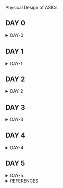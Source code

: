 [](url) Physical Design of ASICs


## DAY 0
<details>
<summary>DAY-0</summary>
<br>

<details>
<summary>Summary</summary>
 
Here we are installing Yosys, Iverilog, GTKWave, MAGIC, OpenLane, OPENSTA which are needed tools for ahead coursework. 
</details>

<details>
<summary>Yosys</summary>
    
**Key Features of Yosys:**
    
(1) RTL Synthesis: Yosys takes RTL descriptions written in the Verilog hardware description language (HDL) as input and performs synthesis to generate gate-level netlists. This process involves converting the RTL code into a network of logic gates, flip-flops, and other basic digital components.

(2) Technology Mapping: Yosys supports various technology mapping algorithms to map the synthesized logic to specific target libraries, which are collections of predefined gates and flip-flops available in a specific technology or manufacturing process.

(3) Optimization: Yosys includes a range of optimization passes that aim to improve the quality of the synthesized design. These optimizations can target various aspects such as area, power consumption, and timing performance.

(4) Formal Verification: Yosys supports formal verification techniques to ensure that the synthesized design behaves correctly based on formal mathematical proofs rather than relying solely on simulation.

(5) Support for FPGA and ASIC: Yosys is versatile and can be used for both field-programmable gate array (FPGA) designs and application-specific integrated circuit (ASIC) designs. It supports a variety of FPGA architectures and ASIC libraries.

Overall, Yosys plays a significant role in the digital design and hardware development process, providing an open-source and flexible platform for RTL synthesis and related tasks.

**Steps to install Yosys**

```
git clone https://github.com/YosysHQ/yosys.git
cd yosys 
sudo apt install make (If make is not installed please install it) 
sudo apt-get install build-essential clang bison flex \
    libreadline-dev gawk tcl-dev libffi-dev git \
    graphviz xdot pkg-config python3 libboost-system-dev \
    libboost-python-dev libboost-filesystem-dev zlib1g-dev
make config-gcc
make 
sudo make install
```
![Screenshot from 2023-08-01 23-07-31](https://github.com/SolankiPratikkumar/IIITB_PRATIKKUMAR_ASIC/assets/140999250/3f208d14-c0b1-4c0e-a30a-74e02a0dbdcc)
Yosys installed
</details>


<details>
<summary>IVerilog</summary>
    
**Key Features of Icarus Verilog:**

(1) Verilog Simulation: IVERILOG primarily focuses on Verilog simulation. It can simulate the behavior of digital circuits described in Verilog, allowing designers to verify their designs' functionality and behavior before synthesis.

(2) Support for Verilog Standards: IVERILOG supports various versions of the Verilog HDL standard, including IEEE 1364-2005 (Verilog 2005) and parts of IEEE 1364-2001 (Verilog 2001).

(3) Command-Line Interface: IVERILOG is primarily used through the command-line interface, where users provide input files, simulation parameters, and other options. This makes it suitable for integration into automated testing and scripting environments.

(4) Waveform Generation: IVERILOG can generate VCD (Value Change Dump) and other waveform formats that allow users to visualize the behavior of their designs over time using waveform viewer tools.

(5) Support for Different Simulation Levels: IVERILOG supports various simulation levels, including behavioral, RTL (Register Transfer Level), and gate-level simulations. This enables designers to simulate different levels of abstraction.

**Steps to install Icarus Verilog**
```
sudo apt-get install iverilog
```
![Screenshot from 2023-08-01 23-08-24](https://github.com/SolankiPratikkumar/IIITB_PRATIKKUMAR_ASIC/assets/140999250/83636fdd-673d-4c39-bace-eb66ece762d2)
iverilog installed
</details>


<details>
    <summary>GTKWave</summary>

**Key Features of GTKWave:**

(1) Waveform Visualization: GTKWave provides a graphical interface for viewing digital waveforms. It allows users to see how signal values change over simulation time, helping to debug and analyze digital designs.

(2) Support for Various Formats: GTKWave supports various waveform file formats, including VCD (Value Change Dump), FST (Fast Signal Trace), LXT (LXT2), and more. This flexibility allows it to work with output files from different simulation tools.

(3) Hierarchical Views: Users can navigate through hierarchical designs, inspecting signals and modules at different levels of abstraction. This is especially useful for analyzing complex designs with multiple levels of hierarchy.

(4) Zooming and Scrolling: GTKWave enables users to zoom in and out of the waveform display and scroll through time, allowing them to focus on specific sections of the simulation and analyze signal transitions in detail.

(5) Search and Highlight: Users can search for specific signal names or values within the waveform display and highlight instances where those values match the search criteria.

**Steps to install GTKWave**
```
sudo apt update
sudo apt install gtkwave
```
![Screenshot from 2023-08-01 23-07-31](https://github.com/SolankiPratikkumar/IIITB_PRATIKKUMAR_ASIC/assets/140999250/c87362a8-7618-462f-a9d0-f967a049f0e1)
GTKWave installed
</details>

<details>
    <summary>NGSPICE</summary>

**Key Features of NGSPICE:**

(1) SPICE Compatibility: NGSPICE aims to be compatible with the original SPICE syntax and functionality. This allows users familiar with SPICE to transition to NGSPICE with minimal effort.

(2) Wide Range of Circuit Simulations: NGSPICE supports the simulation of various types of electronic circuits, including analog, digital, and mixed-signal designs. It can handle both linear and non-linear circuit elements.

(3) Various Component Models: NGSPICE includes a wide range of built-in component models such as resistors, capacitors, inductors, transistors, diodes, operational amplifiers, and more. Users can also define custom models.

(4) Interactive and Batch Modes: NGSPICE can be used interactively through a command-line interface or in batch mode where simulations are defined in a script or input file.

(5) Transient Analysis: NGSPICE can perform transient analysis, which involves simulating the behavior of a circuit over a specified time period. This is useful for studying how circuit components respond to changes over time.

**Steps to install NGSPICE**

Download the tarball from https://sourceforge.net/projects/ngspice/files/ to a local directory and then follow the commands given below :
```
# Dependency for ngspice:
sudo apt-get install libxaw7-dev

# ngspice installation:
tar -zxvf ngspice-40.tar.gz
cd ngspice-40
mkdir release
cd release
../configure  --with-x --with-readline=yes --disable-debug
make
sudo make install
```


![Screenshot from 2023-08-02 10-22-47](https://github.com/SolankiPratikkumar/IIITB_PRATIKKUMAR_ASIC/assets/140999250/4bbe9b3b-05d9-448f-a4b9-3c8bf8868d7f)
NGSPICE installed
</details>

<details>
    <summary>OPENSTA</summary>

**Key Features of OPENSTA:**

(1) Static Timing Analysis: OpenSTA performs static timing analysis, which involves analyzing the timing paths and delays in a digital circuit based on its netlist and libraries. This analysis helps identify timing violations and ensures that the design meets its performance specifications.

(2) Hierarchical Analysis: OpenSTA can analyze designs with hierarchical structures, allowing it to handle large and complex designs with multiple levels of hierarchy.

(3) Liberty File Support: OpenSTA uses Liberty (.lib) files, which contain information about the delay characteristics of standard cells in a technology library. These files are essential for accurately modeling the delays in the design during analysis.

(4) Path Analysis: OpenSTA identifies critical timing paths in the design and calculates their worst-case delay. This helps designers focus their optimization efforts on paths that are most likely to cause timing violations.

(5) Setup and Hold Checks: OpenSTA performs setup and hold time checks, ensuring that signals arrive at their destination flip-flops within a specified time window.

(6) Clock Skew Analysis: OpenSTA can analyze clock skew, which is the difference in arrival times of the clock signal at different flip-flops. Skew analysis is critical for synchronous designs to maintain proper synchronization.

**Steps to install OPENSTA**

Prior to the installation of the OpenSTA install the dependencies using the command shown below :
```
sudo apt-get install cmake clang gcc tcl swig bison flex 
```
**After installing the dependencies use the following command to install OpenSTA:**
```
git clone https://github.com/The-OpenROAD-Project/OpenSTA.git
cd OpenSTA
mkdir build
cd build
cmake ..
make
sudo make install
```
![Screenshot from 2023-08-02 10-51-11](https://github.com/SolankiPratikkumar/IIITB_PRATIKKUMAR_ASIC/assets/140999250/fbd58818-1234-4e36-8611-29a0509f6864)
Installed OpenSTA
</details>


<details>
    <summary>MAGIC</summary>

**Key Features of MAGIC:**

(1) Layout Editing: MAGIC provides a comprehensive environment for creating and editing mask layouts for integrated circuits. It allows users to design individual cells, full custom layouts, and more complex chip designs.

(2) Hierarchical Layout: MAGIC supports hierarchical design, enabling designers to create complex designs composed of multiple reusable cells and blocks.

(3) Grid-Based Editing: MAGIC employs a grid-based editing system that simplifies the alignment of components and connections, ensuring proper design alignment and manufacturability.

(4) Design Rule Checking (DRC): MAGIC includes basic design rule-checking capabilities to help identify potential layout violations, ensuring that the design adheres to the foundry's design rules.

(5) Layer-Based Approach: MAGIC works with multiple layers that represent different aspects of the layout, such as metal layers, diffusion layers, and more. This layer-based approach allows designers to work with complex process technologies.

**Steps to install MAGIC**
```
sudo apt-get install m4
sudo apt-get install tcsh
sudo apt-get install csh
sudo apt-get install libx11-dev
sudo apt-get install tcl-dev tk-dev
sudo apt-get install libcairo2-dev
sudo apapt-gett-get install mesa-common-dev libglu1-mesa-dev
sudo apt-get install libncurses-dev
git clone https://github.com/RTimothyEdwards/magic
cd magic
./configure
make
sudo make install
```
![Screenshot from 2023-08-02 11-00-19](https://github.com/SolankiPratikkumar/IIITB_PRATIKKUMAR_ASIC/assets/140999250/9cd6d438-6b91-423d-af2e-0b2301dc4941)
    MAGIC Installed
</details>

<details>
    <summary>OPENLANE</summary>

**Key Features of OPENLANE:**

(1) Floorplanning and Placement: OpenLANE performs floorplanning and placement, determining the physical locations of various logic blocks on the chip.

(2) Clock Tree Synthesis: OpenLANE generates clock distribution networks to ensure proper clocking across the chip.

(3) Routing: OpenLANE handles the routing of interconnects between logic blocks, ensuring proper signal connectivity and adhering to design rules.

(4) Design Rule Checking (DRC): OpenLANE performs DRC to identify violations of the manufacturing process's design rules.

(5) Timing Analysis: OpenLANE includes static timing analysis to ensure that the design meets timing requirements.

(6) Power Analysis: OpenLANE provides power estimation and analysis tools to assess the power consumption of the design.

* Prior to the installation of the OpenLane install the dependencies and packages using the command shown below : 
```
sudo apt-get update
sudo apt-gEDA Tool Integration: OpenLANE integrates various open-source Electronic Design Automation (EDA) tools, such as Yosys for synthesis and OpenROAD for place and route.

IP Integration: OpenLANE supports the integration of intellectual property (IP) blocks, allowing designers to incorporate pre-designed modules into their chips.

Hierarchical Design: OpenLANE supports hierarchical design methodologies, enabling the creation of complex chips composed of reusable sub-blocks.

Scripting and Customization: OpenLANE allows users to customize various aspects of the design flow using Tcl scripting, facilitating automation and the application of custom design strategies.

Regular Standard Cell Libraries: OpenLANE typically uses regular standard cell libraries, which are designed to facilitate easier placement and routing.

OpenROAD Integration: OpenLANE collaborates with the OpenROAD project, which focuses on a complete RTL-to-GDSII design flow using various open-source tools.

Community and Development: OpenLANE is actively maintained by a community of developers and users who contribute to its development, documentation, and support.

In summary, OpenLANE is a powerful open-source tool that streamlines the process of designing digital integrated circuits from RTL descriptions to GDSII layouts. Its automation capabilities, integration with various EDA tools, and community support make it a valuable choice for digital design projects.

et upgrade
sudo apt install -y build-essential python3 python3-venv python3-pip make git
```

* Docker Installation :
```
sudo apt install apt-transport-https ca-certificates curl software-properties-common
curl -fsSL https://download.docker.com/linux/ubuntu/gpg | sudo gpg --dearmor -o /usr/share/keyrings/docker-archive-keyring.gpg

echo "deb [arch=amd64 signed-by=/usr/share/keyrings/docker-archive-keyring.gpg] https://download.docker.com/linux/ubuntu $(lsb_release -cs) stable" | sudo tee /etc/apt/sources.list.d/docker.list > /dev/null

sudo apt update
sudo apt install docker-ce docker-ce-cli containerd.io
sudo docker run hello-world

sudo groupadd docker
sudo usermod -aG docker $USER
sudo reboot 
```
* Check for installation
```
sudo docker run hello-world
```
* Steps to install OpenLane, PDKs and Tools
```
cd $HOME
git clone https://github.com/The-OpenROAD-Project/OpenLane
cd OpenLane
make
make test
```
![image](https://github.com/SolankiPratikkumar/IIITB_PRATIKKUMAR_ASIC/assets/140999250/076d9dc4-2553-4dcf-8b43-6bfed56a86df)
OPENLANE installed
</details>
    
</details>
</details>
</details>

## DAY 1


<details>

<summary>DAY-1</summary>
<br>

	
<details>
<summary>IVerilog and GTKWave </summary>

**-->Introduction to open source simulator Iverilog**

* RTL Design checked for adherence to the spec by simulating the design, Here we use the simulation tools for simulating the Design as Iverilog

**Design:**

* Design is actual Verilog code or set of Verilog code which has the intended functionality to meet with required specification

**TestBench:**

* TestBench is the setup to apply simulation(test_vectors) to the design to check its functionality.

**How Simulator Works:**

* Simulator looks for changes in the input signals.
* Upon change to the input the output is evaluated.
* If no change to the input, no change to the output!
  
**Important Point**
* Simulator is looking for changes in the values of input!

![Screenshot from 2023-08-12 10-57-20](https://github.com/SolankiPratikkumar/IIITB_PRATIKKUMAR_ASIC/assets/140999250/81b9df2e-b4c1-46ba-bded-43181cedb7c0)

**NOTE**
* Design may have one or more primary inputs and one or more primary outputs.
* TestBench doesn't have a Primary input or Primary outputs.

**Iverilog Based Simulation Flow:**

![Screenshot from 2023-08-09 11-04-08](https://github.com/SolankiPratikkumar/IIITB_PRATIKKUMAR_ASIC/assets/140999250/43742cda-2eb7-47d8-9cdc-daac26f3ac1f)

</details>


 
<details>
 <summary> Introduction to LAB 1</summary>
 Open the terminal from VLSI Directory created on the desktop and git clone the library from the link by following the steps:

![Screenshot from 2023-08-12 12-32-19](https://github.com/SolankiPratikkumar/IIITB_PRATIKKUMAR_ASIC/assets/140999250/ab5c525f-432e-4aec-99ad-2097670cbfa7)

Following is the link to the GitHub repository used for git clone in Ubuntu:
```
	#git clone https://github.com/kunalg123/sky130RTLDesignAndSynthesisWorkshop.git
```
 type the following command to view all directories and enter the directory:

  ```
         #ls
         #cd @directory name
```
![Screenshot from 2023-08-12 12-45-48](https://github.com/SolankiPratikkumar/IIITB_PRATIKKUMAR_ASIC/assets/140999250/7a98cdd8-271b-4184-bb07-1dbbdb839ebb)

* Directory named sky130RTLDesignAndSynthesisWorkshop contains an inside directory named verilog files that has all the standard cells with main .v files and tb_.v files inside it, as shown in the above screenshot.

</details>

<details>
 <summary> Introduction to IVerilog and GTKWave part1</summary>

* Open the directory verilog files in the terminal of sky130RTLDesignAndSynthesisWorkshop
* Use the file good_mux.v and tb_good_mux.v in IVerilog which has one to one correspondence
* Then a.out file is created and it will dump the tb_good_mux.vcd file
* Open tb_good_mux.vcd file in GTKWave 
* Observe the output in GTKWave

**Command Written in Ubuntu**
```
#cd verilog_files
#iverilog good_mux.v tb_good_mux.v
#./a.out
#gtkwave tb_good_mux.vcd
```
![Screenshot from 2023-08-12 13-14-20](https://github.com/SolankiPratikkumar/IIITB_PRATIKKUMAR_ASIC/assets/140999250/37d11677-9821-4d19-b75d-133ae8803816)

**Observing GTKWave Functionality**

![Screenshot from 2023-08-12 13-17-24](https://github.com/SolankiPratikkumar/IIITB_PRATIKKUMAR_ASIC/assets/140999250/cf6e946c-7ff3-4cff-b072-b0d6bb92975e)

* We can observe the waveform after dragging and dropping all input and output on Time
* Click to zoom fit because the simulator is showing the waveform at a very small scale
* By selecting + & - we can zoom in and out respectively after selecting the waveform
* This icon > and < trace the forward transition and backward transition respectively of the waveform after selecting a particular waveform  

</details>

<details>
 <summary> Simulation: IVerilog and GTKWave Part2 </summary>

* Below is gvim steps image and verilog testbench and code:

```
gvim tb_good_mux.v -o good_mux.v
```

![Screenshot from 2023-08-09 12-41-13](https://github.com/SolankiPratikkumar/IIITB_PRATIKKUMAR_ASIC/assets/140999250/648dc393-2030-4945-bfcd-82db6cbe692a)

* By the above step we have obtained the main verilog code and testbench code of good_mux.v and tb_good_mux.v file
* And it can be observed as below:

  ![Screenshot from 2023-08-12 17-42-08](https://github.com/SolankiPratikkumar/IIITB_PRATIKKUMAR_ASIC/assets/140999250/deacf04d-4c43-4282-a51a-cd9553721293)

  ![Screenshot from 2023-08-12 17-42-50](https://github.com/SolankiPratikkumar/IIITB_PRATIKKUMAR_ASIC/assets/140999250/9a8b28fc-17e6-4158-9704-a3c5275aebaa)


* There are multiples ways to write verilog code
* Note that Testbench doesn't have primary input and primary output
* Here Initialize input there the stimulus is given to the system
* #300 is the delay after which the output will be obtained and changeable according to our need
* Command always #75 sel=~sel here the select line will toggle after every 75 sec delay
* Here, there is no stimulus in the tb file; we are dumping the vcd file and observing output in GTKWave

 
</details>

<details>
<summary>Introduction to Yosys & Logic Synthesis</summary>

 **Overview Of Yosys Synthesizer:**
* Tool used for converting RTL to Netlist AND Yosys is the synthesizer used here
* **NOTE:** The Netlist is the representation of this design in the form of Standard Cells present in .lib file

**Yosys Synthesizer:**
![Screenshot from 2023-08-12 21-39-39](https://github.com/SolankiPratikkumar/IIITB_PRATIKKUMAR_ASIC/assets/140999250/c9b89be4-01e8-4156-8dee-c5615b8eb4a4)

**How to Verify the Synthesis:** 
* Solution: We run the Netlist and Testbench in iVerilog and get output .vcd file and the generated output must be the same as that observed in RTL Simulation.
And also, the Testbench is the same used here as that of RTL Design Testbench.

![Screenshot from 2023-08-12 21-44-33](https://github.com/SolankiPratikkumar/IIITB_PRATIKKUMAR_ASIC/assets/140999250/e96392b7-79ea-4a00-8c3e-45617461275f)

</details>


<details>
<summary>Introduction to  Logic Synthesis Part1</summary>

**Logic Synthesis:**

* RTL To GATE level translation is called Synthesis 
* The design is converted into gates and the connection is made between the gates
* This is given out as a file called netlist

![Screenshot from 2023-08-09 17-51-26](https://github.com/SolankiPratikkumar/IIITB_PRATIKKUMAR_ASIC/assets/140999250/795ca21c-a5bb-4dcc-82bd-78a4d85d150b)

**What is .lib**
* It's the collection of logical modules or standard cells
* It includes AND, OR, NOT many other standard cells with a different flavor in their speed operation and Different inputs terminal
* Example:
*  2 Input NAND with slow NAND, Medium NAND, Fast NAND
*  3 Input NAND with slow NAND, Medium NAND, Fast NAND
* While we can execute any Boolean Expression by NAND and NOR Universal gate that are also available.

![Screenshot from 2023-08-13 11-47-38](https://github.com/SolankiPratikkumar/IIITB_PRATIKKUMAR_ASIC/assets/140999250/d4da883b-268a-4058-a3b7-47d3c149ff51)


**Why different Flavours of GATE**

![Screenshot from 2023-08-13 11-29-13](https://github.com/SolankiPratikkumar/IIITB_PRATIKKUMAR_ASIC/assets/140999250/f73685a9-1af8-4f96-8a19-ef06559ccb73)

* Combinational delay in logic path determines the maximum speed of operation of digital logic circuits
* Tclk > Tcq_A+ Tcomb + Tsetup_B
* Tcq_A: propagation delay of Flop A
* Tcombi: propagation delay of Combinational circuit
* Tsetup_B: before the clock arrives at Flop B, the time duration to avail the data earlier to input of Flop_B
* The Tclk must be such that data from DFF A to DFF B reaches in one clock cycle
* fclk max =1/Tclk min
* So, the clock Time must be less as possible to make fmax high; we need Cell that works fast to make Tclk small as possible
* Then, Are Faster cells Sufficient?

</details>


<details>
<summary>Introduction to  Logic Synthesis Part2</summary>

**Why we need slow cells?**

![Screenshot from 2023-08-13 12-37-43](https://github.com/SolankiPratikkumar/IIITB_PRATIKKUMAR_ASIC/assets/140999250/cc19a38e-f162-408f-a5e7-34a1def76de3)

* In the clock waveform, Flip flop B must capture the clock after one cycle completion of clock A or it must capture after a minimum delay after clock of A starts,for reliable collection of data at the input of DFF_B, which can be understood by waveform above
* Here, we want clock to work fast but it should not be ultrafast otherwise data will be missed at DFF_B
* So, the system must be optimally Fast
* To ensure that there are no "HOLD" issue at DFF_B, we need cells that work slowly!!!
* Hence,we need cells that work fast to meet the required performance and we also need cells that work slow to meet HOLD
* This collection is formed by .lib

**Faster Cells vs Slower Cells**

* Load in digital circuits is capacitance
* Faster the charging/discharging of capacitance then there is lesser cell delay
* To charge/discharge the capacitance fast, we need transistors capable of sourcing more currentthat is Wide Transistor
* Wider Transistor gives Low Delay consequently leads to more Area, more Current and more Power
* Narrow Transistor gives More Delay consequently leads to less Area, less Current and less Power
* **NOTE:** Faster cell do not come free, they come at penalty of more Area and more Power

**Selection of Cells:**

* We need to guide the Synthesizer to select the flovour of cells that is optimum for the implementation of logic circuit
* More use of faster cells: make bad circuits in terms of Area and Power and also HOLD TIme Violation
* More use of slower cells: make sluggish circuit which may not meet the performance
* **NOTE:** The guidance offered to the Synthesizer to pick correct set of cells is called as "Constraints"

**Synthesis(Illustration):**

![Screenshot from 2023-08-13 12-28-50](https://github.com/SolankiPratikkumar/IIITB_PRATIKKUMAR_ASIC/assets/140999250/198065bb-a632-4c8a-9d59-af34d48a22c6)
* The circuit on the right is created from RTL using the Gates available in the .lib and given out as Netlist

</details>

<details>
<summary>Yosys1 good mux part1</summary>

**Invoke the Yosys:**
* Following code is been written for getting graphical version of Logic 
* Firstly open terminals from verilog files in sky130RTLDesignAndSynthesisWorkshop and follow the code:

```
# ls
# yosys
yosys> read_liberty -lib ../lib/sky130_fd_sc_hd__tt_025C_1v80.lib
yosys> read_verilog good_mux.v
yosys> synth -top good_mux
yosys> abc -liberty ../lib/sky130_fd_sc_hd__tt_025C_1v80.lib
yosys> show
```

* Here abc_liberty .. command convert RTL file to gate & which gate it has to link here is of good mux.v
* ABC Result into Input signal: 3 & output signal: 1
* yosys>show  command will allow us to see graphical version of logic which is realize
  
* The screenshot synthesis of the above code can be observe below:
  
  ![1 Screenshot from 2023-08-13 15-35-29](https://github.com/SolankiPratikkumar/IIITB_PRATIKKUMAR_ASIC/assets/140999250/583f5e64-686b-45bd-8b9f-94ec2326f167)

![2 Screenshot from 2023-08-13 16-56-46](https://github.com/SolankiPratikkumar/IIITB_PRATIKKUMAR_ASIC/assets/140999250/85761ef9-f945-4210-8e15-94431728e00d)

![3 Screenshot from 2023-08-13 16-57-01](https://github.com/SolankiPratikkumar/IIITB_PRATIKKUMAR_ASIC/assets/140999250/fd9df2fb-c470-4b51-9194-479963fdcc92)

 ![4 Screenshot from 2023-08-13 17-04-35](https://github.com/SolankiPratikkumar/IIITB_PRATIKKUMAR_ASIC/assets/140999250/74256570-4177-4738-8e2d-bf833512ac7a)
 
![5 Screenshot from 2023-08-13 17-14-05](https://github.com/SolankiPratikkumar/IIITB_PRATIKKUMAR_ASIC/assets/140999250/c7e88283-bde2-4a1e-a2e2-cd48086f0fa1)

 ![6 Screenshot from 2023-08-13 17-13-37](https://github.com/SolankiPratikkumar/IIITB_PRATIKKUMAR_ASIC/assets/140999250/9203cb29-c3ed-427b-90b7-26e6c6e6ed6b)

</details>



<details>
<summary>Yosys1 good mux part2</summary>

* The synthesis graphical waveform is shown below:

  ![7 Screenshot from 2023-08-13 17-14-45](https://github.com/SolankiPratikkumar/IIITB_PRATIKKUMAR_ASIC/assets/140999250/ad183dab-9df6-4aad-b944-5ce9b75f4a1d)

* It's simple 2x1 mux as seen in the figure


* The Graph obtain in Kunal sir waveform is as follow:

![Screenshot from 2023-08-13 18-12-41](https://github.com/SolankiPratikkumar/IIITB_PRATIKKUMAR_ASIC/assets/140999250/5756aaac-ba3d-4c0d-b69f-b755ae9fa7d1)

* The Understanding of the logical circuit is given below:

  ![WhatsApp Image 2023-08-13 at 6 25 42 PM](https://github.com/SolankiPratikkumar/IIITB_PRATIKKUMAR_ASIC/assets/140999250/6d3f6af3-3f80-47c9-8d52-32622b0a7f48)

* Hence, 2x1 good mux is been synthesized using Yosys

 </details>


 
<details>
<summary>Yosys1 good mux part3</summary>
	
**How to write a Netlist:**

* Continuation to above Lab code in ubuntu
* Commands are as follows:
  
```
yosys> write_verilog -noattr good_mux_netlist.v
yosys> !gvim good_mux_netlist.v
```
* We obtain here simplified Netlist over here as shown below:
  
  ![Screenshot from 2023-08-14 10-30-04](https://github.com/SolankiPratikkumar/IIITB_PRATIKKUMAR_ASIC/assets/140999250/e16d5f95-565d-45cd-8a3e-07bdb64aad9e)

* Here, the wire is i0 is assign with _0_ and i1 assign by _1_ similarly for sel line as _2_
* A1 is instantiated by _1_ ; similarly  S is instantiated by _2_
* Output is obtained by X(_3_)

* The Kunal sir Netlist is shown below:

  ![Screenshot from 2023-08-14 10-44-45](https://github.com/SolankiPratikkumar/IIITB_PRATIKKUMAR_ASIC/assets/140999250/d151cdc6-976f-4a30-ab46-a95b45e8439f)

* Here, the select line is assigned _2_ which is wire _2_ in module; and instantiated in nand2.1 by .B(_2_) and also instantiated by 021ai-0 by .A1(_2_)
* Similarly i0 is assigned as _0_ and instantiated by variable in (_0_); and same goes for i1
  
 </details>

 
<details>
 <summary>Summary</summary>

* This section shows how we simulated and synthesized a good mux using iVerilog. GTKWave is the tool used to plot the simulation results of any design. And Understand briefly about Yosys and Logic Synthesis; also how we can deal with different types of gates. Finally synthesized good mux with the Yosys tool with a simulation circuit and its Netlist.

</details>

</details>


</details>



## DAY 2


<details>

<summary>DAY-2</summary>
<br>

	
<details>
<summary>Introduction to timing.libs:</summary>

<details>
<summary>Introduction to Dot Lib Part1</summary>

* Open Terminal in Verilog files and type the following commands to view the gvim file:
```
 $ gvim ../lib/sky130_fd_dc_hd__tt_025C_1v80.lib
open vim  and type there  :syn off
```
![Screenshot from 2023-08-14 11-40-41](https://github.com/SolankiPratikkumar/IIITB_PRATIKKUMAR_ASIC/assets/140999250/3ba25cf5-2b35-482a-8ee3-197dac1fa56b)

* Here in gvim,  library (sky130_fd_sc_hd__tt_025C_1v80) has a meaning attached to it
* There are three parameters very important over here is P-Process, V- Voltage, T- Temperature
* Process variation due to fabrication like every time building 100% accurate design as that of previous is not possible
* There would be a change in voltage across the globe
* And Semiconductor is very sensitive to changes in Temperature
* The CD Player is selling in  Switzerland, Dubai, India there will be a lot of change in Temperature across each place and it should operate completely fine across all places
* Hence, a change in any of 3 parameters of P V T silicon design must work perfectly same at all
  
</details>

<details>
<summary>Introduction to Dot Lib Part2</summary>

**Units in VIM File:**

* Units of Time, Voltage, Power, Current, Capacitance 
* Operating conditions tells what is tt typical process then 025c temperature and 1v80 voltage
   
  ![Screenshot from 2023-08-14 14-40-44](https://github.com/SolankiPratikkumar/IIITB_PRATIKKUMAR_ASIC/assets/140999250/ef3e360d-2178-4211-8aef-b3a92a9346d6)

* In gvim type the below command for detailed info on standard cells like Power, Delay Timing, etc
* a2110 : 2-input AND into the first input of 4-input OR
```
 :sp ../my_lib/verilog_model/sky130_fd_sc_hd_a2110.behavioral.v
```
 ![Screenshot from 2023-08-14 15-11-46](https://github.com/SolankiPratikkumar/IIITB_PRATIKKUMAR_ASIC/assets/140999250/fa056b04-6f66-4c0e-8617-abfe8279091d)

</details>


<details>
<summary>Introduction to Dot Lib Part3</summary>

**Comparing 2 input 3 AND Gates:**

* Vim command used here is as follow to search for AND gate
  
```
:sp ../my_lib/verilog_model/sky130_fd_sc_hd__and2.behavioral.v
```

![Screenshot from 2023-08-14 15-54-49](https://github.com/SolankiPratikkumar/IIITB_PRATIKKUMAR_ASIC/assets/140999250/4225546a-100f-4899-a35b-b1cf310a4040)

* Following things can be observed from the above comparison:

  ![WhatsApp Image 2023-08-14 at 4 05 16 PM](https://github.com/SolankiPratikkumar/IIITB_PRATIKKUMAR_ASIC/assets/140999250/12bf89cb-2ba1-4974-b943-0c549547bd71)


  
</details>

</details>

<details>
<summary>Hierarchical vs Flat Synthesis</summary>
	
<details>
<summary>Hier Synthesis Flat synthesis part1</summary>

![WhatsApp Image 2023-08-14 at 5 25 03 PM (1)](https://github.com/SolankiPratikkumar/IIITB_PRATIKKUMAR_ASIC/assets/140999250/16fcaf9c-2c4e-4fef-9ed2-e44ef26b05db)

**Steps followed to synthesize multiple modules:**
```
$ gvim multiple_modules.v
$ yosys
yosys> read_liberty -lib ../lib/sky130_fd_sc_hd__tt_025C_1v80.lib
yosys> read_verilog multiple_modules.v
yosys> synth -top multiple_modules
yosys> abc -liberty ../lib/sky130_fd_sc_hd__tt_025C_1v80.lib
yosys> show multiple_modules
yosys> write_verilog -noattr multiple_modules_hier.v
yosys> !gvim multiple_modules_hier.v
```
* The output synthesis is as follows:
  
![Screenshot from 2023-08-14 17-39-25](https://github.com/SolankiPratikkumar/IIITB_PRATIKKUMAR_ASIC/assets/140999250/126f2b7b-8323-42e1-bfe6-ef118be9c878)

* The generated the Netlist of above design is as follows:
  
![Screenshot from 2023-08-14 18-03-43](https://github.com/SolankiPratikkumar/IIITB_PRATIKKUMAR_ASIC/assets/140999250/abe87e33-25a9-4f43-91fa-efb0f7e068c2)
![Screenshot from 2023-08-14 18-04-10](https://github.com/SolankiPratikkumar/IIITB_PRATIKKUMAR_ASIC/assets/140999250/149eb479-d2c0-4546-bfd1-90fd0957088d)

* Here, Firstly u1 and u2 Sub Module are generated and Instantiated both modules
* And u1 Sub Module is a AND gate; u2 Sub Module is OR gate but U2 is generated as Bubbled NAND= OR but not as NOR+NOT
* Because NOR+NOT results in stacked PMOS which is BAD; the reason behind this is the poor Mobility of PMOS & to improve it requires wide cells to get good logical effort

</details>
<details>
<summary>Hier Synthesis Flat synthesis part2</summary>
	
**Step followed for Flat Synthesis:**

```
$ yosys
yosys> read_liberty -lib ../lib/sky130_fd_sc_hd__tt_025C_1v80.lib
yosys> read_verilog multiple_modules.v
yosys> synth -top multiple_modules
yosys> abc -liberty ../lib/sky130_fd_sc_hd__tt_025C_1v80.lib
yosys> write_verilog -noattr multiple_modules_hier.v
yosys> !gvim multiple_modules_hier.v
yosys> flatten
yosys> write_verilog -noattr multiple_modules_flat.v
yosys> !gvim multiple_modules_flat.v
inside Netlist type for other hier module
:vsp multiple_modules_hier.v
yosys> show
yosys> read_liberty -lib ../lib/sky130_fd_sc_hd__tt_025C_1v80.lib
yosys> synth -top sub_module1
yosys> abc -liberty ../lib/sky130_fd_sc_hd__tt_025C_1v80.lib
yosys> show
```

* Here, the flatten command remove the submodule and make the direct connection in the Netlist
* 2nd Netlist we directly see the instantiation of AND gate and OR gate we don't see u1 and u2 submodule anymore
* By using show Firstly we see here flatten multiple module layout
* And secondly time using show command we synthesize submodule1,so we see submodule1 last time

**Comparing both Netlist:**

![Screenshot from 2023-08-15 15-58-18](https://github.com/SolankiPratikkumar/IIITB_PRATIKKUMAR_ASIC/assets/140999250/9bf9bdaf-2ead-4452-bf07-4938812f942b)

**Viewing Synthesis of flatten multiple module**

![Screenshot from 2023-08-15 16-12-19](https://github.com/SolankiPratikkumar/IIITB_PRATIKKUMAR_ASIC/assets/140999250/abdf111d-b109-46dc-9ac2-e6871e87fdb2)

**Viewing Synthesis of submodule1**

![Screenshot from 2023-08-15 16-01-59](https://github.com/SolankiPratikkumar/IIITB_PRATIKKUMAR_ASIC/assets/140999250/9d025b56-ce82-4c47-8415-4e8067d8bf6d)

</details>
</details>

<details>
<summary>Various Flop Coding style and Simulation</summary>

**Why to use Flop:**

![1aflopWhatsApp Image 2023-08-15 at 5 23 49 PM](https://github.com/SolankiPratikkumar/IIITB_PRATIKKUMAR_ASIC/assets/140999250/53967184-e01d-423a-9f30-b84a0f8eb5d1)

![1b WhatsApp Image 2023-08-15 at 5 23 50 PM](https://github.com/SolankiPratikkumar/IIITB_PRATIKKUMAR_ASIC/assets/140999250/f7791b70-a7b8-4052-8ade-ce68808c73bb)

**Different Types of Flop Synthesis:**

![Screenshot from 2023-08-15 17-16-14](https://github.com/SolankiPratikkumar/IIITB_PRATIKKUMAR_ASIC/assets/140999250/401de78c-b73c-4135-be97-2aef6de099bd)


![2aWhatsApp Image 2023-08-15 at 5 23 50 PM](https://github.com/SolankiPratikkumar/IIITB_PRATIKKUMAR_ASIC/assets/140999250/944a2e19-a8de-49ec-b157-26806f42682a)

![2bWhatsApp Image 2023-08-15 at 5 23 50 PM](https://github.com/SolankiPratikkumar/IIITB_PRATIKKUMAR_ASIC/assets/140999250/07700076-5034-4264-92dc-bad3d04b20af)

**Waveform Analysis by IVerilog and GTKWave**

* Steps for synthesize of  Asynchronous reset D FlipFlop which is dff_asyncres.v

```
$ iverilog dff_asyncres.v tb_dff_asyncres.v
$ ./a.out
$ gtkwave tb_dff_asyncres.vcd
```

![Screenshot from 2023-08-15 18-47-13](https://github.com/SolankiPratikkumar/IIITB_PRATIKKUMAR_ASIC/assets/140999250/e82466e9-8955-4930-9031-2b6b4eb6fdf7)

![Screenshot from 2023-08-15 18-46-41](https://github.com/SolankiPratikkumar/IIITB_PRATIKKUMAR_ASIC/assets/140999250/52facee6-685e-447e-a9ed-dfb2137634dd)


* Steps for synthesis of Asynchronous Set D FlipFlop which is dff_async_set.v

```
$ iverilog dff_async_set.v tb_dff_async_set.v
$ ./a.out
$ gtkwave ./tb_dff_async_set.vcd
 ```


![Screenshot from 2023-08-15 18-52-49](https://github.com/SolankiPratikkumar/IIITB_PRATIKKUMAR_ASIC/assets/140999250/cc375ef4-88ae-411c-8594-b2c014ad93f6)


![Screenshot from 2023-08-15 18-52-16](https://github.com/SolankiPratikkumar/IIITB_PRATIKKUMAR_ASIC/assets/140999250/869a713f-3f12-4fba-b49f-cc19fded9852)


* Steps for synthesis of Synchronous Reset D FlipFlop which is dff_syncres.v in GTKWave

```
$ iverilog dff_syncres.v tb_dff_syncres.v
$ ./a.out
$ gtkwave ./tb_dff_syncres.vcd
```

![Screenshot from 2023-08-15 18-54-44](https://github.com/SolankiPratikkumar/IIITB_PRATIKKUMAR_ASIC/assets/140999250/3b341256-c6b3-451c-bae8-7c842c6c8d70)

![Screenshot from 2023-08-15 18-56-34](https://github.com/SolankiPratikkumar/IIITB_PRATIKKUMAR_ASIC/assets/140999250/a2ae5e75-1ffa-477a-bae2-0973b938659f)

**Layout of D FlipFlop Synthesis by Yosys**

* Steps for synthesis of ASynchronous Reset D FlipFlop which is dff_asyncres.v in Yosys

  ```
  $yosys
   yosys> read_liberty -lib ../lib/sky130_fd_sc_hd__tt_025C_1v80.lib
   yosys> read_verilog dff_asyncres.v
   yosys> synth -top dff_asyncres
   yosys> dfflibmap -liberty ../lib/sky130_fd_sc_hd__tt_025C_1v80.lib
   yosys> abc -liberty ../lib/sky130_fd_sc_hd__tt_025C_1v80.lib
   yosys> show
  ```

  ![Screenshot from 2023-08-15 19-32-35](https://github.com/SolankiPratikkumar/IIITB_PRATIKKUMAR_ASIC/assets/140999250/40e63612-3cb7-44fe-95de-f27e8dab1f6f)

* Steps for synthesis of ASynchronous Set D FlipFlop which is dff_async_set.v in Yosys

  ```
  $yosys
   yosys> read_liberty -lib ../lib/sky130_fd_sc_hd__tt_025C_1v80.lib
   yosys> read_verilog dff_async_set.v
   yosys> synth -top dff_async_set
   yosys> dfflibmap -liberty ../lib/sky130_fd_sc_hd__tt_025C_1v80.lib
   yosys> abc -liberty ../lib/sky130_fd_sc_hd__tt_025C_1v80.lib
   yosys> show
  ```

![Screenshot from 2023-08-15 19-48-40](https://github.com/SolankiPratikkumar/IIITB_PRATIKKUMAR_ASIC/assets/140999250/a2e177d0-2a13-4a24-8985-f8ddd46a5855)

 * Steps for synthesis of Synchronous Reset D FlipFlop which is dff_syncres.v in Yosys

  ```
  $yosys
   yosys> read_liberty -lib ../lib/sky130_fd_sc_hd__tt_025C_1v80.lib
   yosys> read_verilog dff_syncres.v
   yosys> synth -top dff_syncres
   yosys> dfflibmap -liberty ../lib/sky130_fd_sc_hd__tt_025C_1v80.lib
   yosys> abc -liberty ../lib/sky130_fd_sc_hd__tt_025C_1v80.lib
   yosys> show
  ```
  
  ![Screenshot from 2023-08-15 19-53-13](https://github.com/SolankiPratikkumar/IIITB_PRATIKKUMAR_ASIC/assets/140999250/7f868ff3-a2ca-433b-b4ea-4648ec648a4f)


**Interesting Optimisation Part1**

![2laWhatsApp Image 2023-08-15 at 10 13 19 PM](https://github.com/SolankiPratikkumar/IIITB_PRATIKKUMAR_ASIC/assets/140999250/1f7ad944-1836-451b-be99-eccce06ecd05)

```
$yosys
yosys> read_liberty -lib ../lib/sky130_fd_sc_hd__tt_025C_1v80.lib
yosys> read_verilog mult_2.v
yosys> synth -top mul2
yosys> show
yosys> write_verilog -noattr mul2_net.v
yosys> !gvim mul2_net.v
```


![Screenshot from 2023-08-15 22-20-00](https://github.com/SolankiPratikkumar/IIITB_PRATIKKUMAR_ASIC/assets/140999250/64701c9c-840f-4ef0-92b5-bc5bfecb17f7)

![Screenshot from 2023-08-15 21-33-53](https://github.com/SolankiPratikkumar/IIITB_PRATIKKUMAR_ASIC/assets/140999250/4c0e7bfd-5f3f-464f-89af-f94d49be0241)

![Screenshot from 2023-08-15 21-39-27](https://github.com/SolankiPratikkumar/IIITB_PRATIKKUMAR_ASIC/assets/140999250/ad8d5a93-8f36-40d9-bac7-8f432f58700b)

![Screenshot from 2023-08-15 22-24-40](https://github.com/SolankiPratikkumar/IIITB_PRATIKKUMAR_ASIC/assets/140999250/29ace6e2-b850-49e6-a305-a90c9463b063)


**Interesting Optimisation Part2**

![2lbWhatsApp Image 2023-08-15 at 10 14 38 PM](https://github.com/SolankiPratikkumar/IIITB_PRATIKKUMAR_ASIC/assets/140999250/dd341eee-c55f-40b2-a666-d040d63fa7b0)

```
$yosys
yosys> read_liberty -lib ../lib/sky130_fd_sc_hd__tt_025C_1v80.lib
yosys> read_verilog mult_8.v
yosys> synth -top mult8
yosys> show
yosys> write_verilog -noattr mult8_net.v
yosys> !gvim mult8_net.v
```

![Screenshot from 2023-08-15 22-43-38](https://github.com/SolankiPratikkumar/IIITB_PRATIKKUMAR_ASIC/assets/140999250/f7be9db8-41c5-4df0-917d-1e4272f9fe0f)

![Screenshot from 2023-08-15 22-45-00](https://github.com/SolankiPratikkumar/IIITB_PRATIKKUMAR_ASIC/assets/140999250/4578affa-5d78-463b-a733-6228a588916c)

<details>
<summary>Summary</summary>
</details>


</details>
</details>


## DAY 3
<details>
<summary>DAY-3</summary>
<br>

<details>
<summary>Introduction to Optimisation</summary>

**Combinational Logic Optimisation:**

![3a WhatsApp Image 2023-08-16 at 12 12 58 AM](https://github.com/SolankiPratikkumar/IIITB_PRATIKKUMAR_ASIC/assets/140999250/75cdf6b4-5981-449d-89a5-9440ed37141a)

**With MOS Transistor:**

![3cWhatsApp Image 2023-08-16 at 12 14 14 AM](https://github.com/SolankiPratikkumar/IIITB_PRATIKKUMAR_ASIC/assets/140999250/74afc925-e28e-4037-bbe6-289b71b3ce95)


**Boolean Logic Optimisation:**

![3bWhatsApp Image 2023-08-16 at 12 13 44 AM](https://github.com/SolankiPratikkumar/IIITB_PRATIKKUMAR_ASIC/assets/140999250/b4d5b435-3bc3-40e9-9ca5-0967baeb47e5)

**Sequential Logic Optimisation:**

* Sequential Constant:

  ![3dWhatsApp Image 2023-08-16 at 12 14 45 AM](https://github.com/SolankiPratikkumar/IIITB_PRATIKKUMAR_ASIC/assets/140999250/acd5ab4a-0bbc-41bc-bf10-439c01722af3)

* Sequential Non-Constant:

![3eWhatsApp Image 2023-08-16 at 12 15 47 AM](https://github.com/SolankiPratikkumar/IIITB_PRATIKKUMAR_ASIC/assets/140999250/d8e556b7-f806-41b3-851c-c223e4e34680)

**State Optimisation and Cloning**

![3fWhatsApp Image 2023-08-16 at 12 16 23 AM](https://github.com/SolankiPratikkumar/IIITB_PRATIKKUMAR_ASIC/assets/140999250/87fa84fa-bc42-425f-a18e-5e62acee10cb)

**Retiming:**

![3gWhatsApp Image 2023-08-16 at 12 16 52 AM](https://github.com/SolankiPratikkumar/IIITB_PRATIKKUMAR_ASIC/assets/140999250/72da6a13-73fe-4970-90ae-f417ffefca23)

* Performance of circuit is increased to 250MHz with Slack and Delay balancing

</details>
  
<details>
<summary> Combination Logic Optimisation</summary>


<details>
<summary>optcheck_1</summary>
	
* Following steps has been executed for output synthesis of optcheck_1.v

```
$yosys
yosys> read_liberty -lib ../lib/sky130_fd_sc_hd__tt_025C_1v80.lib
yosys> read_verilog opt_check.v
yosys> synth -top opt_check
yosys> opt_clean -purge
yosys> abc -liberty ../lib/sky130_fd_sc_hd__tt_025C_1v80.lib
yosys> show
```


  ![Screenshot from 2023-08-16 00-38-42](https://github.com/SolankiPratikkumar/IIITB_PRATIKKUMAR_ASIC/assets/140999250/bf9dff37-357f-480e-a04b-7829b8fb43ab)

</details>

<details>
<summary>optcheck_2</summary>
	
* Following steps has been executed for output synthesis of optcheck_2.v
  
```
$yosys
yosys> read_liberty -lib ../lib/sky130_fd_sc_hd__tt_025C_1v80.lib
yosys> read_verilog opt_check2.v
yosys> synth -top opt_check2
yosys> opt_clean -purge
yosys> abc -liberty ../lib/sky130_fd_sc_hd__tt_025C_1v80.lib
yosys> show
```

![Screenshot from 2023-08-16 00-55-29](https://github.com/SolankiPratikkumar/IIITB_PRATIKKUMAR_ASIC/assets/140999250/7eaa514e-bfaf-44f0-9d5d-324a9d87a051)

</details>

<details>
<summary>optcheck_3</summary>
			   
* Following steps has been executed for output synthesis of optcheck_3.v

```
$yosys
yosys> read_liberty -lib ../lib/sky130_fd_sc_hd__tt_025C_1v80.lib
yosys> read_verilog opt_check3.v
yosys> synth -top opt_check3
yosys> opt_clean -purge
yosys> abc -liberty ../lib/sky130_fd_sc_hd__tt_025C_1v80.lib
yosys> show
```

![Screenshot from 2023-08-16 01-01-26](https://github.com/SolankiPratikkumar/IIITB_PRATIKKUMAR_ASIC/assets/140999250/55f71b37-8db0-4b39-915e-b5fc66775567)

</details>

<details>
<summary>optcheck_4</summary>
	
* Following steps has been executed for output synthesis of optcheck_4.v

```
$yosys
yosys> read_liberty -lib ../lib/sky130_fd_sc_hd__tt_025C_1v80.lib
yosys> read_verilog opt_check4.v
yosys> synth -top opt_check4
yosys> opt_clean -purge
yosys> abc -liberty ../lib/sky130_fd_sc_hd__tt_025C_1v80.lib
yosys> show
```

![Screenshot from 2023-08-16 01-04-58](https://github.com/SolankiPratikkumar/IIITB_PRATIKKUMAR_ASIC/assets/140999250/4fc56872-6cff-4d14-8471-a8d3d7bfebbe)

</details>
</details>

<details>
<summary> Sequential Logic Optimisation</summary>
	
<details>
<summary>dff_const1</summary>

* Iverilog and GTKWave Simulation:

* Steps to follow in Verilog Files Terminal:
```
iverilog dff_const1.v tb_dff_const1.v
./a.out
gtkwave tb_dff_const1.vdc
```

  ![Screenshot from 2023-08-16 01-30-28](https://github.com/SolankiPratikkumar/IIITB_PRATIKKUMAR_ASIC/assets/140999250/9ccfb601-94b4-4af3-a68f-9ca09c899f51)

* Yosys Synthesis:
  
* Steps to follow in Verilog Files Terminal:

```
$yosys
yosys> read_liberty -lib ../lib/sky130_fd_sc_hd__tt_025C_1v80.lib
yosys> read_verilog dff_const1.v
yosys> synth -top dff_const1
yosys> dfflibmap -liberty ../lib/sky130_fd_sc_hd__tt_025C_1v80.lib
yosys> abc -liberty ../lib/sky130_fd_sc_hd__tt_025C_1v80.lib
yosys> show
```

![Screenshot from 2023-08-16 01-47-46](https://github.com/SolankiPratikkumar/IIITB_PRATIKKUMAR_ASIC/assets/140999250/2a73eb7c-bcaa-4356-88f9-04fccbd66527)

</details>


<details>
<summary>dff_const2</summary>

* Iverilog and GTKWave Simulation:

* Steps to follow in Verilog Files Terminal:
  
```
iverilog dff_const2.v tb_dff_const2.v
./a.out
gtkwave tb_dff_const2.vdc
```

![Screenshot from 2023-08-16 02-24-37](https://github.com/SolankiPratikkumar/IIITB_PRATIKKUMAR_ASIC/assets/140999250/cb39dd6a-087c-4257-a888-bbd94a051a5a)

  
* Yosys Synthesis:

* Steps to follow in Verilog Files Terminal

```
$yosys
yosys> read_liberty -lib ../lib/sky130_fd_sc_hd__tt_025C_1v80.lib
yosys> read_verilog dff_const2.v
yosys> synth -top dff_const2
yosys> dfflibmap -liberty ../lib/sky130_fd_sc_hd__tt_025C_1v80.lib
yosys> abc -liberty ../lib/sky130_fd_sc_hd__tt_025C_1v80.lib
yosys> show
``` 

![Screenshot from 2023-08-16 02-30-43](https://github.com/SolankiPratikkumar/IIITB_PRATIKKUMAR_ASIC/assets/140999250/d6e0f9a2-40d6-417a-82e4-1227e9166d0c)

</details>


<details>
<summary>dff_const3</summary>


* Iverilog and GTKWave Simulation:

* Steps to follow in Verilog Files Terminal:
  
```
iverilog dff_const3.v tb_dff_const3.v
./a.out
gtkwave tb_dff_const3.vdc
```

![Screenshot from 2023-08-16 02-24-37](https://github.com/SolankiPratikkumar/IIITB_PRATIKKUMAR_ASIC/assets/140999250/cb39dd6a-087c-4257-a888-bbd94a051a5a)

  
* Yosys Synthesis:

* Steps to follow in Verilog Files Terminal

```
$yosys
yosys> read_liberty -lib ../lib/sky130_fd_sc_hd__tt_025C_1v80.lib
yosys> read_verilog dff_const3.v
yosys> synth -top dff_const3
yosys> dfflibmap -liberty ../lib/sky130_fd_sc_hd__tt_025C_1v80.lib
yosys> abc -liberty ../lib/sky130_fd_sc_hd__tt_025C_1v80.lib
yosys> show
``` 

![Screenshot from 2023-08-16 02-36-03](https://github.com/SolankiPratikkumar/IIITB_PRATIKKUMAR_ASIC/assets/140999250/9018b9a9-3d2b-4470-9e0a-5b17d847536a)

</details>


<details>
<summary>dff_const4</summary>


* Iverilog and GTKWave Simulation:

* Steps to follow in Verilog Files Terminal:
  
```
iverilog dff_const4.v tb_dff_const4.v
./a.out
gtkwave tb_dff_const4.vdc
```

![Screenshot from 2023-08-16 02-38-59](https://github.com/SolankiPratikkumar/IIITB_PRATIKKUMAR_ASIC/assets/140999250/681864bc-f048-4d2e-af4c-1f85bcdd7db8)


  
* Yosys Synthesis:

* Steps to follow in Verilog Files Terminal

```
$yosys
yosys> read_liberty -lib ../lib/sky130_fd_sc_hd__tt_025C_1v80.lib
yosys> read_verilog dff_const4.v
yosys> synth -top dff_const4
yosys> dfflibmap -liberty ../lib/sky130_fd_sc_hd__tt_025C_1v80.lib
yosys> abc -liberty ../lib/sky130_fd_sc_hd__tt_025C_1v80.lib
yosys> show
``` 

![Screenshot from 2023-08-16 02-41-30](https://github.com/SolankiPratikkumar/IIITB_PRATIKKUMAR_ASIC/assets/140999250/e5ebab2a-4a0f-4072-b499-5e894d5b3b60)

</details>

<details>
<summary>dff_const5</summary>


* Iverilog and GTKWave Simulation:

* Steps to follow in Verilog Files Terminal:
  
```
iverilog dff_const5.v tb_dff_const5.v
./a.out
gtkwave tb_dff_const5.vdc
```

![Screenshot from 2023-08-16 02-43-48](https://github.com/SolankiPratikkumar/IIITB_PRATIKKUMAR_ASIC/assets/140999250/fb1db17e-4b23-4913-a5b5-99558b34ff16)

  
* Yosys Synthesis:

* Steps to follow in Verilog Files Terminal

```
$yosys
yosys> read_liberty -lib ../lib/sky130_fd_sc_hd__tt_025C_1v80.lib
yosys> read_verilog dff_const5.v
yosys> synth -top dff_const5
yosys> dfflibmap -liberty ../lib/sky130_fd_sc_hd__tt_025C_1v80.lib
yosys> abc -liberty ../lib/sky130_fd_sc_hd__tt_025C_1v80.lib
yosys> show
``` 

![Screenshot from 2023-08-16 02-46-40](https://github.com/SolankiPratikkumar/IIITB_PRATIKKUMAR_ASIC/assets/140999250/9950d2d2-9607-482b-b9d3-744b352fd4bc)

![Screenshot from 2023-08-16 02-46-55](https://github.com/SolankiPratikkumar/IIITB_PRATIKKUMAR_ASIC/assets/140999250/2be0ff31-aae6-4fd2-aca5-a3a0791fb64f)

</details>

<details>
<summary>counter_opt</summary>

* Iverilog and GTKWave Simulation:

* Steps to follow in Verilog Files Terminal:
  
```
iverilog counter_opt.v tb_counter_opt.v
./a.out
gtkwave tb_counter_opt.vdc
```

![Screenshot from 2023-08-16 02-43-48](https://github.com/SolankiPratikkumar/IIITB_PRATIKKUMAR_ASIC/assets/140999250/fb1db17e-4b23-4913-a5b5-99558b34ff16)

  
* Yosys Synthesis:

* Steps to follow in Verilog Files Terminal

```
$yosys
yosys> read_liberty -lib ../lib/sky130_fd_sc_hd__tt_025C_1v80.lib
yosys> read_verilog counter_opt.v
yosys> synth -top counter_opt
yosys> dfflibmap -liberty ../lib/sky130_fd_sc_hd__tt_025C_1v80.lib
yosys> abc -liberty ../lib/sky130_fd_sc_hd__tt_025C_1v80.lib
yosys> show
``` 

![Screenshot from 2023-08-16 02-55-17](https://github.com/SolankiPratikkumar/IIITB_PRATIKKUMAR_ASIC/assets/140999250/4ad2e89a-b65b-496a-b7d4-b1d9695fff16)

![Screenshot from 2023-08-16 02-55-37](https://github.com/SolankiPratikkumar/IIITB_PRATIKKUMAR_ASIC/assets/140999250/13eb23a6-8dec-4acb-81c4-eadf2b22001f)

</details>

<details>
<summary>counter_opt2</summary>

  
* Yosys Synthesis:

* Steps to follow in Verilog Files Terminal

```
$yosys
yosys> read_liberty -lib ../lib/sky130_fd_sc_hd__tt_025C_1v80.lib
yosys> read_verilog counter_opt2.v
yosys> synth -top counter_opt2
yosys> dfflibmap -liberty ../lib/sky130_fd_sc_hd__tt_025C_1v80.lib
yosys> abc -liberty ../lib/sky130_fd_sc_hd__tt_025C_1v80.lib
yosys> show
``` 

![Screenshot from 2023-08-16 03-05-07](https://github.com/SolankiPratikkumar/IIITB_PRATIKKUMAR_ASIC/assets/140999250/c2330975-aa20-4a0e-ad58-aad8cd3e7ce1)

</details>
</details>
</details>

## DAY 4
<details>
<summary>DAY-4</summary>
<br>
	
<details>
<summary>GLS, Blocking vs NonBlocking & Synthesis Simulation Mismatch</summary>

 <details>
<summary>GLS Concept and Flow Using Iverilog</summary>

![Screenshot from 2023-08-16 10-39-22](https://github.com/SolankiPratikkumar/IIITB_PRATIKKUMAR_ASIC/assets/140999250/61c47866-2ee2-4d5e-94f7-053bc846cffc)

![Screenshot from 2023-08-16 10-40-38](https://github.com/SolankiPratikkumar/IIITB_PRATIKKUMAR_ASIC/assets/140999250/13638fa8-14d6-4112-905d-38aeed46257a)

</details>

<details>
<summary>Synthesis-Simulation Mismatch</summary>

![Screenshot from 2023-08-16 10-58-03](https://github.com/SolankiPratikkumar/IIITB_PRATIKKUMAR_ASIC/assets/140999250/f6bbadba-113e-4bb8-897b-105d023c5f82)



</details>

<details>
<summary>Blocking and NonBlocking and Caveats</summary>

 ![Screenshot from 2023-08-16 10-59-52](https://github.com/SolankiPratikkumar/IIITB_PRATIKKUMAR_ASIC/assets/140999250/761c5a6a-eb09-4486-8804-3515cf044776)

![Screenshot from 2023-08-16 11-22-54](https://github.com/SolankiPratikkumar/IIITB_PRATIKKUMAR_ASIC/assets/140999250/dbc06a6b-5f2c-480a-8147-eceb3c448e72)

</details>

<details>
<summary>Caveats with Blocking Statements</summary>

![Screenshot from 2023-08-16 11-22-41](https://github.com/SolankiPratikkumar/IIITB_PRATIKKUMAR_ASIC/assets/140999250/7606c994-8509-4ab3-9204-b70b4703688f)

![Screenshot from 2023-08-16 11-22-18](https://github.com/SolankiPratikkumar/IIITB_PRATIKKUMAR_ASIC/assets/140999250/cb6dd33a-98e4-4a21-b4e9-3d488e5bf152)


</details>
</details>
</details>

## DAY 5
<details>
<summary>DAY-5</summary>
<br>
	
<details>
<summary>IF Case, FOR Loops and FOR Generates</summary>

 
 </details>
</details>
<details>
    <summary>REFERENCES</summary>

(1) https://yosyshq.net/yosys/

(2) https://steveicarus.github.io/iverilog/

(3) https://gtkwave.sourceforge.net/

(4) https://ngspice.sourceforge.io/

(5) https://github.com/The-OpenROAD-Project/OpenSTA/

(6) http://opencircuitdesign.com/magic/

(7) https://github.com/The-OpenROAD-Project/OpenLane/

(8) https://www.vsdiat.com/
</details>

 
</details>
</details>
</details>
